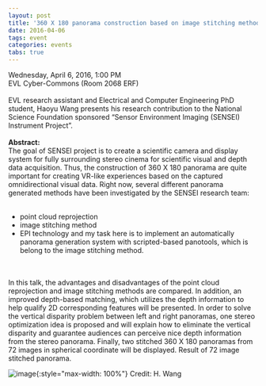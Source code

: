 ```yaml
---
layout: post
title: '360 X 180 panorama construction based on image stitching method'
date: 2016-04-06
tags: event
categories: events
tabs: true
---
```


Wednesday, April 6, 2016, 1:00 PM<br>
EVL Cyber-Commons (Room 2068 ERF)<br><br>
EVL research assistant and Electrical and Computer Engineering PhD student, Haoyu Wang presents his research contribution to the National Science Foundation sponsored &ldquo;Sensor Environment Imaging (SENSEI) Instrument Project&rdquo;.<br><br>
<strong>Abstract:</strong><br>
The goal of SENSEI project is to create a scientific camera and display system for fully surrounding stereo cinema for scientific visual and depth data acquisition. Thus, the construction of 360 X 180 panorama are quite important for creating VR-like experiences based on the captured omnidirectional visual data. Right now, several different panorama generated methods have been investigated by the SENSEI research team:<br><br>
<ul>
<li>point cloud reprojection
<li>image stitching method 
<li>EPI technology and my task here is to implement an automatically panorama generation system with scripted-based panotools, which is belong to the image stitching method.</ul><br><br>
In this talk, the advantages and disadvantages of the point cloud reprojection and image stitching methods are compared. In addition, an improved depth-based matching, which utilizes the depth information to help qualify 2D corresponding features will be presented. In order to solve the vertical disparity problem between left and right panoramas, one stereo optimization idea is proposed and will explain how to eliminate the vertical disparity and guarantee audiences can perceive nice depth information from the stereo panorama. Finally, two stitched 360 X 180 panoramas from 72 images in spherical coordinate will be displayed.
Result of 72 image stitched panorama.

![image](https://www.evl.uic.edu/output/originals/sensei_hwangpresentation.jpg-srcw.jpg){:style="max-width: 100%"}
Credit: H. Wang

